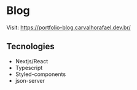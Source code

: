 # Blog

Visit: https://portfolio-blog.carvalhorafael.dev.br/

## Tecnologies

- Nextjs/React
- Typescript
- Styled-components
- json-server
